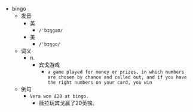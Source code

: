 - bingo
  - 发音
    - 英
      - `/'bɪŋgəʊ/`
    - 美
      - `/'bɪŋɡo/`
  - 词义
    - n.
      - 宾戈游戏
        - `a game played for money or prizes, in which numbers are chosen by chance and called out, and if you have the right numbers on your card, you win`
  - 例句
    - `Vera won £20 at bingo.`
      - 薇拉玩宾戈赢了20英镑。

